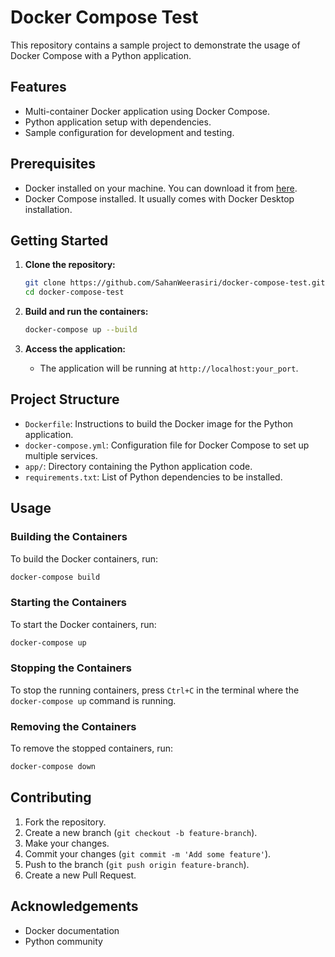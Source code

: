 # Docker Compose Test

This repository contains a sample project to demonstrate the usage of Docker Compose with a Python application.

## Features

- Multi-container Docker application using Docker Compose.
- Python application setup with dependencies.
- Sample configuration for development and testing.

## Prerequisites

- Docker installed on your machine. You can download it from [here](https://www.docker.com/products/docker-desktop).
- Docker Compose installed. It usually comes with Docker Desktop installation.

## Getting Started

1. **Clone the repository:**
    ```sh
    git clone https://github.com/SahanWeerasiri/docker-compose-test.git
    cd docker-compose-test
    ```

2. **Build and run the containers:**
    ```sh
    docker-compose up --build
    ```

3. **Access the application:**
    - The application will be running at `http://localhost:your_port`.

## Project Structure

- `Dockerfile`: Instructions to build the Docker image for the Python application.
- `docker-compose.yml`: Configuration file for Docker Compose to set up multiple services.
- `app/`: Directory containing the Python application code.
- `requirements.txt`: List of Python dependencies to be installed.

## Usage

### Building the Containers
To build the Docker containers, run:
```sh
docker-compose build
```

### Starting the Containers
To start the Docker containers, run:
```sh
docker-compose up
```

### Stopping the Containers
To stop the running containers, press `Ctrl+C` in the terminal where the `docker-compose up` command is running.

### Removing the Containers
To remove the stopped containers, run:
```sh
docker-compose down
```

## Contributing

1. Fork the repository.
2. Create a new branch (`git checkout -b feature-branch`).
3. Make your changes.
4. Commit your changes (`git commit -m 'Add some feature'`).
5. Push to the branch (`git push origin feature-branch`).
6. Create a new Pull Request.

## Acknowledgements

- Docker documentation
- Python community
